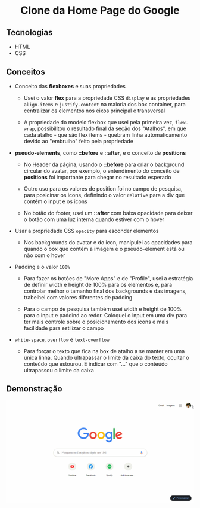 <h1 align="center">Clone da Home Page do Google</h1>

## Tecnologias

- HTML
- CSS

## Conceitos

- Conceito das **flexboxes** e suas propriedades

  - Usei o valor **flex** para a propriedade CSS `display` e as propriedades `align-items` e `justify-content` na maioria dos box container, para centralizar os elementos nos eixos principal e transversal

  - A propriedade do modelo flexbox que usei pela primeira vez, `flex-wrap`, possibilitou o resultado final da seção dos "Atalhos", em que cada atalho - que são flex items - quebram linha automaticamento devido ao "embrulho" feito pela propriedade

- **pseudo-elements**, como **::before** e **::after**, e o conceito de **positions**

  - No Header da página, usando o **::before** para criar o background circular do avatar, por exemplo, o entendimento do conceito de **positions** foi importante para chegar no resultado esperado

  - Outro uso para os valores de position foi no campo de pesquisa, para posicinar os icons, definindo o valor `relative` para a div que contêm o input e os icons 

  - No botão do footer, usei um **::after** com baixa opacidade para deixar o botão com uma luz interna quando estiver com o hover

- Usar a propriedade CSS `opacity` para esconder elementos 
  
  - Nos backgrounds do avatar e do icon, manipulei as opacidades para quando o box que contêm a imagem e o pseudo-element está ou não com o hover

- Padding e o valor `100%`

  - Para fazer os botões de "More Apps" e de "Profile", usei a estratégia de definir width e height de 100% para os elementos e, para controlar melhor o tamanho final dos backgrounds e das imagens, trabelhei com valores diferentes de padding

  - Para o campo de pesquisa também usei width e height de 100% para o input e paddind ao redor. Coloquei o input em uma div para ter mais controle sobre o posicionamento dos icons e mais facilidade para estilizar o campo

- `white-space`, `overflow` e `text-overflow`

  - Para forçar o texto que fica na box de atalho a se manter em uma única linha. Quando ultrapassar o limite da caixa do texto, ocultar o conteúdo que estourou. E indicar com "..." que o conteúdo ultrapassou o limite da caixa

## Demonstração

<p align="center"> <img src="assets/demo.gif" alt="Demo"> </p>